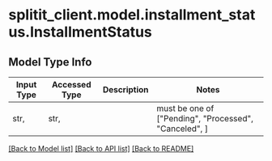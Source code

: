 # splitit_client.model.installment_status.InstallmentStatus

## Model Type Info
Input Type | Accessed Type | Description | Notes
------------ | ------------- | ------------- | -------------
str,  | str,  |  | must be one of ["Pending", "Processed", "Canceled", ] 

[[Back to Model list]](../../README.md#documentation-for-models) [[Back to API list]](../../README.md#documentation-for-api-endpoints) [[Back to README]](../../README.md)


